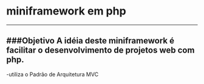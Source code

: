 # miniframework em php
---
###Objetivo
A idéia deste __miniframework__ é facilitar o desenvolvimento de projetos web com php.
---
-utiliza o Padrão de Arquitetura MVC
